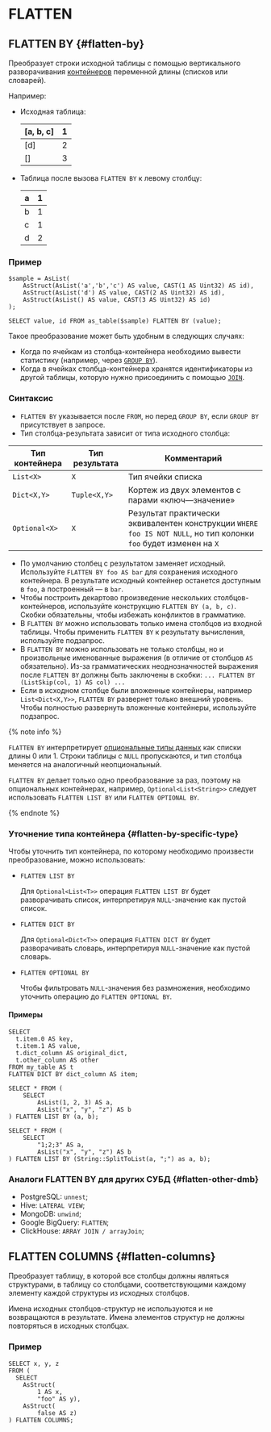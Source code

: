 # FLATTEN

## FLATTEN BY {#flatten-by}

Преобразует строки исходной таблицы с помощью вертикального разворачивания [контейнеров](../types/containers.md) переменной длины (списков или словарей).

Например:

* Исходная таблица:

  |[a, b, c]|1|
  | --- | --- |
  |[d]|2|
  |[]|3|

* Таблица после вызова `FLATTEN BY` к левому столбцу:

  |a|1|
  | --- | --- |
  |b|1|
  |c|1|
  |d|2|


### Пример

```yql
$sample = AsList(
    AsStruct(AsList('a','b','c') AS value, CAST(1 AS Uint32) AS id),
    AsStruct(AsList('d') AS value, CAST(2 AS Uint32) AS id),
    AsStruct(AsList() AS value, CAST(3 AS Uint32) AS id)
);

SELECT value, id FROM as_table($sample) FLATTEN BY (value);
```

Такое преобразование может быть удобным в следующих случаях:

* Когда по ячейкам из столбца-контейнера необходимо вывести статистику (например, через [`GROUP BY`](group_by.md)).
* Когда в ячейках столбца-контейнера хранятся идентификаторы из другой таблицы, которую нужно присоединить с помощью [`JOIN`](join.md).

### Синтаксис

* `FLATTEN BY` указывается после `FROM`, но перед `GROUP BY`, если `GROUP BY` присутствует в запросе.
* Тип столбца-результата зависит от типа исходного столбца:

| Тип контейнера | Тип результата | Комментарий |
| --- | --- | --- |
| `List<X>` | `X` | Тип ячейки списка |
| `Dict<X,Y>` | `Tuple<X,Y>` | Кортеж из двух элементов с парами «ключ—значение» |
| `Optional<X>` | `X` | Результат практически эквивалентен конструкции `WHERE foo IS NOT NULL`, но тип колонки `foo` будет изменен на `X`|

* По умолчанию столбец с результатом заменяет исходный. Используйте `FLATTEN BY foo AS bar` для сохранения исходного контейнера. В результате исходный контейнер останется доступным в `foo`, а построенный — в `bar`.
* Чтобы построить декартово произведение нескольких столбцов-контейнеров, используйте конструкцию `FLATTEN BY (a, b, c)`. Скобки обязательны, чтобы избежать конфликтов в грамматике.
* В `FLATTEN BY` можно использовать только имена столбцов из входной таблицы. Чтобы применить `FLATTEN BY` к результату вычисления, используйте подзапрос.
* В `FLATTEN BY` можно использовать не только столбцы, но и произвольные именованные выражения (в отличие от столбцов `AS` обязательно). Из-за грамматических неоднозначностей выражения после `FLATTEN BY` должны быть заключены в скобки: `... FLATTEN BY (ListSkip(col, 1) AS col) ...`
* Если в исходном столбце были вложенные контейнеры, например `List<Dict<X,Y>>`, `FLATTEN BY` развернет только внешний уровень. Чтобы полностью развернуть вложенные контейнеры, используйте подзапрос.

{% note info %}

`FLATTEN BY` интерпретирует [опциональные типы данных](../types/optional.md) как списки длины 0 или 1. Строки таблицы с `NULL` пропускаются, и тип столбца меняется на аналогичный неопциональный.

`FLATTEN BY` делает только одно преобразование за раз, поэтому на опциональных контейнерах, например, `Optional<List<String>>` следует использовать `FLATTEN LIST BY` или `FLATTEN OPTIONAL BY`.

{% endnote %}

### Уточнение типа контейнера {#flatten-by-specific-type}

Чтобы уточнить тип контейнера, по которому необходимо произвести преобразование, можно использовать:

* `FLATTEN LIST BY`

   Для `Optional<List<T>>` операция `FLATTEN LIST BY` будет разворачивать список, интерпретируя `NULL`-значение как пустой список.
* `FLATTEN DICT BY`

   Для `Optional<Dict<T>>` операция `FLATTEN DICT BY` будет разворачивать словарь, интерпретируя `NULL`-значение как пустой словарь.
* `FLATTEN OPTIONAL BY`

   Чтобы фильтровать `NULL`-значения без размножения, необходимо уточнить операцию до `FLATTEN OPTIONAL BY`.

#### Примеры

```yql
SELECT
  t.item.0 AS key,
  t.item.1 AS value,
  t.dict_column AS original_dict,
  t.other_column AS other
FROM my_table AS t
FLATTEN DICT BY dict_column AS item;
```

```yql
SELECT * FROM (
    SELECT
        AsList(1, 2, 3) AS a,
        AsList("x", "y", "z") AS b
) FLATTEN LIST BY (a, b);
```

```yql
SELECT * FROM (
    SELECT
        "1;2;3" AS a,
        AsList("x", "y", "z") AS b
) FLATTEN LIST BY (String::SplitToList(a, ";") as a, b);
```

### Аналоги FLATTEN BY для других СУБД {#flatten-other-dmb}

* PostgreSQL: `unnest`;
* Hive: `LATERAL VIEW`;
* MongoDB: `unwind`;
* Google BigQuery: `FLATTEN`;
* ClickHouse: `ARRAY JOIN / arrayJoin`;




## FLATTEN COLUMNS {#flatten-columns}

Преобразует таблицу, в которой все столбцы должны являться структурами, в таблицу со столбцами, соответствующими каждому элементу каждой структуры из исходных столбцов.

Имена исходных столбцов-структур не используются и не возвращаются в результате. Имена элементов структур не должны повторяться в исходных столбцах.

### Пример

```yql
SELECT x, y, z
FROM (
  SELECT
    AsStruct(
        1 AS x,
        "foo" AS y),
    AsStruct(
        false AS z)
) FLATTEN COLUMNS;
```
